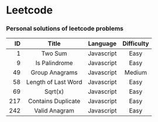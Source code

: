 # Leetcode

### Personal solutions of leetcode problems

| ID  |       Title        |  Language  | Difficulty |
|----:|:-----------------:|:----------:|:----------:|
|  1  |     Two Sum         | Javascript |    Easy    |
|  9  | Is Palindrome       | Javascript |    Easy    |
| 49  | Group Anagrams      | Javascript |   Medium   |
| 58  | Length of Last Word | Javascript |    Easy    |
| 69  | Sqrt(x)             | Javascript |    Easy    |
| 217 | Contains Duplicate  | Javascript |    Easy    |
| 242 | Valid Anagram       | Javascript |    Easy    |


